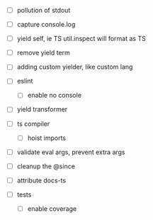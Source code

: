 -   [ ] pollution of stdout

-   [ ] capture console.log

-   [ ] yield self, ie TS util.inspect will format as TS

-   [ ] remove yield term

-   [ ] adding custom yielder, like custom lang

-   [ ] eslint

    -   [ ] enable no console

-   [ ] yield transformer

-   [ ] ts compiler

    -   [ ] hoist imports

-   [ ] validate eval args, prevent extra args

-   [ ] cleanup the @since
-   [ ] attribute docs-ts

-   [ ] tests

    -   [ ] enable coverage
